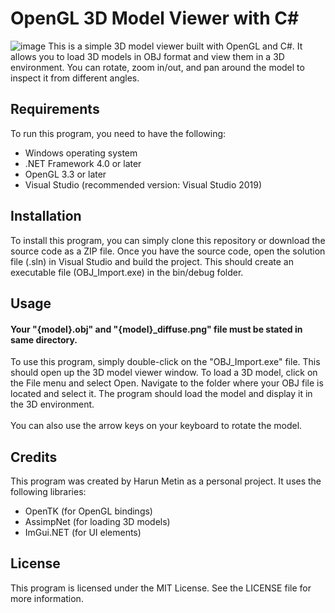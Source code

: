 
# OpenGL 3D Model Viewer with C#
<img src="/path/to/img.jpg" alt="image">
This is a simple 3D model viewer built with OpenGL and C#. It allows you to load 3D models in OBJ format and view them in a 3D environment. You can rotate, zoom in/out, and pan around the model to inspect it from different angles.

## Requirements
To run this program, you need to have the following:

- Windows operating system
- .NET Framework 4.0 or later
- OpenGL 3.3 or later
- Visual Studio (recommended version: Visual Studio 2019)

## Installation
To install this program, you can simply clone this repository or download the source code as a ZIP file. Once you have the source code, open the solution file (.sln) in Visual Studio and build the project. This should create an executable file (OBJ_Import.exe) in the bin/debug folder.

## Usage
#### Your "{model}.obj" and "{model}_diffuse.png" file must be stated in same directory. 

To use this program, simply double-click on the "OBJ_Import.exe" file. This should open up the 3D model viewer window. To load a 3D model, click on the File menu and select Open. Navigate to the folder where your OBJ file is located and select it. The program should load the model and display it in the 3D environment.
<br/><br/> You can also use the arrow keys on your keyboard to rotate the model.

## Credits
This program was created by Harun Metin as a personal project. It uses the following libraries:

- OpenTK (for OpenGL bindings)
- AssimpNet (for loading 3D models)
- ImGui.NET (for UI elements)

## License
This program is licensed under the MIT License. See the LICENSE file for more information.
